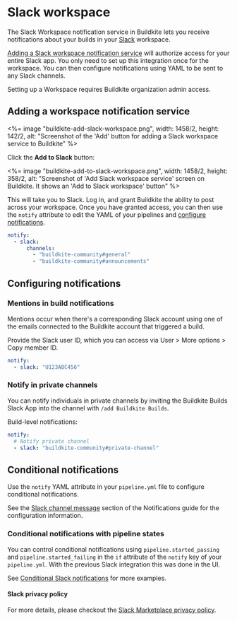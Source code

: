 # Slack workspace

The Slack Workspace notification service in Buildkite lets you receive notifications about your builds in your [Slack](https://slack.com/) workspace.

[Adding a Slack workspace notification service](https://buildkite.com/organizations/-/services/slack_workspace/new) will authorize access for your entire Slack app. You only need to set up this integration once for the workspace. You can then configure notifications using YAML to be sent to any Slack channels.

Setting up a Workspace requires Buildkite organization admin access.

## Adding a workspace notification service

<%= image "buildkite-add-slack-workspace.png", width: 1458/2, height: 142/2, alt: "Screenshot of the 'Add' button for adding a Slack workspace service to Buildkite" %>

Click the **Add to Slack** button:

<%= image "buildkite-add-to-slack-workspace.png", width: 1458/2, height: 358/2, alt: "Screenshot of 'Add Slack workspace service' screen on Buildkite. It shows an 'Add to Slack workspace' button" %>

This will take you to Slack. Log in, and grant Buildkite the ability to post across your workspace. Once you have granted access, you can then use the `notify` attribute to edit the YAML of your pipelines and [configure notifications](/docs/pipelines/configure/notifications).

```yaml
notify:
  - slack:
      channels:
        - "buildkite-community#general"
        - "buildkite-community#announcements"
```

## Configuring notifications


### Mentions in build notifications

Mentions occur when there's a corresponding Slack account using one of the emails connected to the Buildkite account that triggered a build.

Provide the Slack user ID, which you can access via User > More options > Copy member ID.

```yaml
notify:
  - slack: "U123ABC456"
```

### Notify in private channels

You can notify individuals in private channels by inviting the Buildkite Builds Slack App into the channel with `/add Buildkite Builds`.

Build-level notifications:

```yaml
notify:
  # Notify private channel
  - slack: "buildkite-community#private-channel"
```

## Conditional notifications

Use the `notify` YAML attribute in your `pipeline.yml` file to configure conditional notifications.

See the [Slack channel message](/docs/pipelines/configure/notifications#slack-channel-and-direct-messages) section of the Notifications guide for the configuration information.

### Conditional notifications with pipeline states

You can control conditional notifications using `pipeline.started_passing` and `pipeline.started_failing` in the `if` attribute of the `notify` key of your `pipeline.yml`. With the previous Slack integration this was done in the UI.

See [Conditional Slack notifications](/docs/pipelines/configure/notifications#slack-channel-and-direct-messages-conditional-slack-notifications) for more examples.

#### Slack privacy policy

For more details, please checkout the [Slack Marketplace privacy policy](https://api.slack.com/slack-marketplace/guidelines#privacy).
